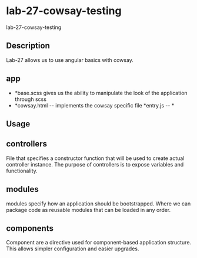 # lab-27-cowsay-testing
lab-27-cowsay-testing
## Description
Lab-27 allows us to use angular basics with cowsay.
## app
- *base.scss gives us the ability to manipulate the look of the application through scss
- *cowsay.html -- implements the cowsay specific file
  *entry.js --
  *

## Usage

## controllers
File that specifies a constructor function that will be used to create actual controller instance. The purpose of controllers is to expose variables and functionality.

## modules
modules specify how an application should be bootstrapped. Where we can package code as reusable modules that can be loaded in any order.


## components
Component are a directive used for component-based application structure. This allows simpler configuration and easier upgrades.
